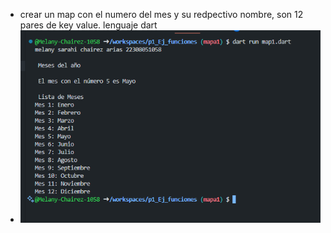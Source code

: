 * crear un map con el numero del mes y su redpectivo nombre, son 12 pares de key value. lenguaje dart
* ![alt text](image-8.png)